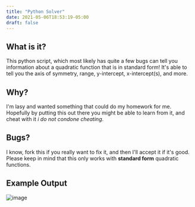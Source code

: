 ```yaml
---
title: "Python Solver"
date: 2021-05-06T18:53:19-05:00
draft: false
---
```


## What is it?
This python script, which most likely has quite a few bugs can tell you information about a quadratic function that is in standard form! It's able to tell you the axis of symmetry, range, y-intercept, x-intercept(s), and more.

## Why?
I'm lasy and wanted something that could do my homework for me. Hopefully by putting this out there you might be able to learn from it, and cheat with it *i do not condone cheating*.

## Bugs?
I know, fork this if you really want to fix it, and then I'll accept it if it's good. Please keep in mind that this only works with **standard form** quadratic functions.

## Example Output
![image](https://user-images.githubusercontent.com/72959444/116012408-e4d71600-a5ef-11eb-9232-2fd553bcc115.png)
